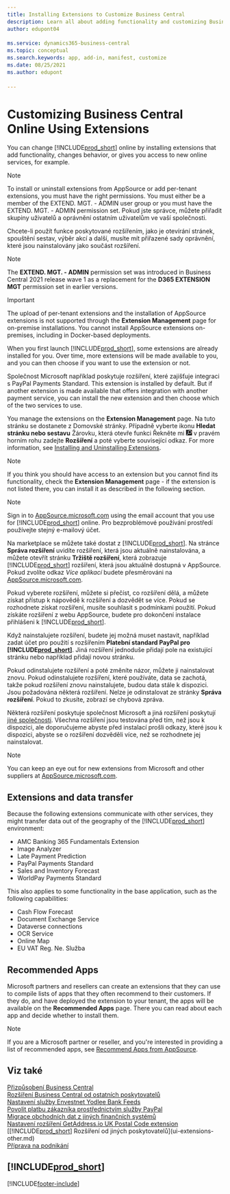 ```yaml
---
title: Installing Extensions to Customize Business Central
description: Learn all about adding functionality and customizing Business Central by installing extensions here.
author: edupont04

ms.service: dynamics365-business-central
ms.topic: conceptual
ms.search.keywords: app, add-in, manifest, customize
ms.date: 08/25/2021
ms.author: edupont

---
```

# Customizing Business Central Online Using Extensions

You can change [!INCLUDE[prod_short](includes/prod_short.md)] online by installing extensions that add functionality, changes behavior, or gives you access to new online services, for example.

> [!NOTE]
> To install or uninstall extensions from AppSource or add per-tenant extensions, you must have the right permissions. You must either be a member of the EXTEND. MGT. - ADMIN user group or you must have the EXTEND. MGT. - ADMIN permission set. Pokud jste správce, můžete přiřadit skupiny uživatelů a oprávnění ostatním uživatelům ve vaší společnosti.
>
> Chcete-li použít funkce poskytované rozšířením, jako je otevírání stránek, spouštění sestav, výběr akcí a další, musíte mít přiřazené sady oprávnění, které jsou nainstalovány jako součást rozšíření.

> [!NOTE]  
> The **EXTEND. MGT. - ADMIN** permission set was introduced in Business Central 2021 release wave 1 as a replacement for the **D365 EXTENSION MGT** permission set in earlier versions.

> [!IMPORTANT]  
> The upload of per-tenant extensions and the installation of AppSource extensions is not supported through the **Extension Management** page for on-premise installations. You cannot install AppSource extensions on-premises, including in Docker-based deployments.

When you first launch [!INCLUDE[prod_short](includes/prod_short.md)], some extensions are already installed for you. Over time, more extensions will be made available to you, and you can then choose if you want to use the extension or not.

Společnost Microsoft například poskytuje rozšíření, které zajišťuje integraci s PayPal Payments Standard. This extension is installed by default.
But if another extension is made available that offers integration with another payment service, you can install the new extension and then choose which of the two services to use.

You manage the extensions on the **Extension Management** page. Na tuto stránku se dostanete z Domovské stránky. Případně vyberte ikonu **Hledat stránku nebo sestavu** Žárovku, která otevře funkci Řekněte mi ![](media/ui-search/search_small.png "Řekněte mi, co chcete udělat") v pravém horním rohu zadejte **Rozšíření** a poté vyberte související odkaz. For more information, see [Installing and Uninstalling Extensions](ui-extensions-install-uninstall.md).

> [!NOTE]  
> If you think you should have access to an extension but you cannot find its functionality, check the **Extension Management** page - if the extension is not listed there, you can install it as described in the following section.

> [!NOTE]  
> Sign in to [AppSource.microsoft.com](https://appsource.microsoft.com/) using the email account that you use for [!INCLUDE[prod_short](includes/prod_short.md)] online. Pro bezproblémové používání prostředí používejte stejný e-mailový účet.

Na marketplace se můžete také dostat z [!INCLUDE[prod_short](includes/prod_short.md)]. Na stránce **Správa rozšíření** uvidíte rozšíření, která jsou aktuálně nainstalována, a můžete otevřít stránku **Tržiště rozšíření**, která zobrazuje [!INCLUDE[prod_short](includes/prod_short.md)] rozšíření, která jsou aktuálně dostupná v AppSource. Pokud zvolíte odkaz *Více aplikací* budete přesměrováni na [AppSource.microsoft.com](https://appsource.microsoft.com/marketplace/apps?product=dynamics-365%3Bdynamics-365-business-central&page=1).

Pokud vyberete rozšíření, můžete si přečíst, co rozšíření dělá, a můžete získat přístup k nápovědě k rozšíření a dozvědět se více. Pokud se rozhodnete získat rozšíření, musíte souhlasit s podmínkami použití. Pokud získáte rozšíření z webu AppSource, budete pro dokončení instalace přihlášeni k [!INCLUDE[prod_short](includes/prod_short.md)].

Když nainstalujete rozšíření, budete jej možná muset nastavit, například zadat účet pro použití s rozšířením **Platební standard PayPal pro [!INCLUDE[prod_short](includes/prod_short.md)]**.
Jiná rozšíření jednoduše přidají pole na existující stránku nebo například přidají novou stránku.

Pokud odinstalujete rozšíření a poté změníte názor, můžete ji nainstalovat znovu. Pokud odinstalujete rozšíření, které používáte, data se zachotá, takže pokud rozšíření znovu nainstalujete, budou data stále k dispozici. Jsou požadována některá rozšíření. Nelze je odinstalovat ze stránky **Správa rozšíření**. Pokud to zkusíte, zobrazí se chybová zpráva.

Některá rozšíření poskytuje společnost Microsoft a jiná rozšíření poskytují [jiné společnosti](ui-extensions-other.md). Všechna rozšíření jsou testována před tím, než jsou k dispozici, ale doporučujeme abyste před instalací prošli odkazy, které jsou k dispozici, abyste se o rozšíření dozvěděli více, než se rozhodnete jej nainstalovat.

> [!NOTE]  
> You can keep an eye out for new extensions from Microsoft and other suppliers at [AppSource.microsoft.com](https://appsource.microsoft.com/marketplace/apps?product=dynamics-365%3Bdynamics-365-business-central&page=1).


## Extensions and data transfer

Because the following extensions communicate with other services, they might transfer data out of the geography of the [!INCLUDE[prod_short](includes/prod_short.md)] environment:

* AMC Banking 365 Fundamentals Extension
* Image Analyzer
* Late Payment Prediction
* PayPal Payments Standard
* Sales and Inventory Forecast
* WorldPay Payments Standard

This also applies to some functionality in the base application, such as the following capabilities:

* Cash Flow Forecast
* Document Exchange Service
* Dataverse connections
* OCR Service
* Online Map
* EU VAT Reg. Ne.  Služba

## Recommended Apps
Microsoft partners and resellers can create an extensions that they can use to compile lists of apps that they often recommend to their customers. If they do, and have deployed the extension to your tenant, the apps will be available on the **Recommended Apps** page. There you can read about each app and decide whether to install them.

> [!NOTE]
> If you are a Microsoft partner or reseller, and you're interested in providing a list of recommended apps, see [Recommend Apps from AppSource](/dynamics365/business-central/dev-itpro/administration/recommend-apps).

## Viz také

[Přizpůsobení Business Central](ui-customizing-overview.md)  
[Rozšíření Business Central od ostatních poskytovatelů](ui-extensions-other.md)  
[Nastavení služby Envestnet Yodlee Bank Feeds](bank-how-setup-bank-statement-service.md)  
[Povolit platbu zákazníka prostřednictvím služby PayPal](sales-how-enable-payment-service-extensions.md)  
[Migrace obchodních dat z jiných finančních systémů](across-import-data-configuration-packages.md)  
[Nastavení rozšíření GetAddress.io UK Postal Code extension](LocalFunctionality/UnitedKingdom/uk-setup-postal-code-service.md)  
[[!INCLUDE[prod_short](includes/prod_short.md)] Rozšíření od jiných poskytovatelů](ui-extensions-other.md)  
[Příprava na podnikání](ui-get-ready-business.md)

## [!INCLUDE[prod_short](includes/free_trial_md.md)]


[!INCLUDE[footer-include](includes/footer-banner.md)]

